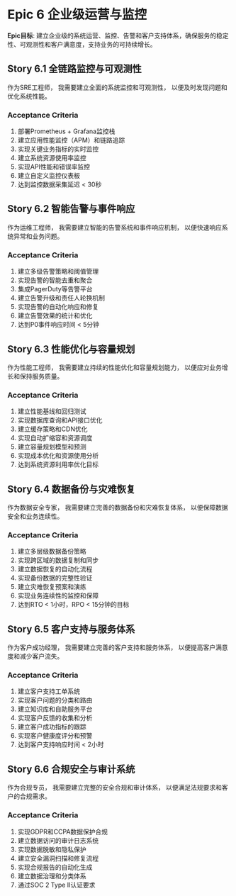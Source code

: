 # Epic 6 企业级运营与监控

**Epic目标**: 建立企业级的系统运营、监控、告警和客户支持体系，确保服务的稳定性、可观测性和客户满意度，支持业务的可持续增长。

## Story 6.1 全链路监控与可观测性

作为SRE工程师，
我需要建立全面的系统监控和可观测性，
以便及时发现问题和优化系统性能。

### Acceptance Criteria
1. 部署Prometheus + Grafana监控栈
2. 建立应用性能监控（APM）和链路追踪
3. 实现关键业务指标的实时监控
4. 建立系统资源使用率监控
5. 实现API性能和错误率监控
6. 建立自定义监控仪表板
7. 达到监控数据采集延迟 < 30秒

## Story 6.2 智能告警与事件响应

作为运维工程师，
我需要建立智能的告警系统和事件响应机制，
以便快速响应系统异常和业务问题。

### Acceptance Criteria
1. 建立多级告警策略和阈值管理
2. 实现告警的智能去重和聚合
3. 集成PagerDuty等告警平台
4. 建立告警升级和责任人轮换机制
5. 实现告警的自动化响应和修复
6. 建立告警效果的统计和优化
7. 达到P0事件响应时间 < 5分钟

## Story 6.3 性能优化与容量规划

作为性能工程师，
我需要建立持续的性能优化和容量规划能力，
以便应对业务增长和保持服务质量。

### Acceptance Criteria
1. 建立性能基线和回归测试
2. 实现数据库查询和API接口优化
3. 建立缓存策略和CDN优化
4. 实现自动扩缩容和资源调度
5. 建立容量规划模型和预测
6. 实现成本优化和资源使用分析
7. 达到系统资源利用率优化目标

## Story 6.4 数据备份与灾难恢复

作为数据安全专家，
我需要建立完善的数据备份和灾难恢复体系，
以便保障数据安全和业务连续性。

### Acceptance Criteria
1. 建立多层级数据备份策略
2. 实现跨区域的数据复制和同步
3. 建立数据恢复的自动化流程
4. 实现备份数据的完整性验证
5. 建立灾难恢复预案和演练
6. 实现业务连续性的监控和保障
7. 达到RTO < 1小时，RPO < 15分钟的目标

## Story 6.5 客户支持与服务体系

作为客户成功经理，
我需要建立完善的客户支持和服务体系，
以便提高客户满意度和减少客户流失。

### Acceptance Criteria
1. 建立客户支持工单系统
2. 实现客户问题的分类和路由
3. 建立知识库和自助服务平台
4. 实现客户反馈的收集和分析
5. 建立客户成功指标的跟踪
6. 实现客户健康度评分和预警
7. 达到客户支持响应时间 < 2小时

## Story 6.6 合规安全与审计系统

作为合规专员，
我需要建立完整的安全合规和审计体系，
以便满足法规要求和客户的合规需求。

### Acceptance Criteria
1. 实现GDPR和CCPA数据保护合规
2. 建立数据访问的审计日志系统
3. 实现数据脱敏和隐私保护
4. 建立安全漏洞扫描和修复流程
5. 实现合规报告的自动化生成
6. 建立数据治理和分类体系
7. 通过SOC 2 Type II认证要求
